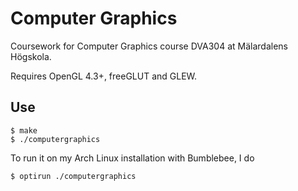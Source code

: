 # Computer Graphics

Coursework for Computer Graphics course DVA304 at Mälardalens Högskola.

Requires OpenGL 4.3+, freeGLUT and GLEW.

## Use

```
$ make
$ ./computergraphics
```

To run it on my Arch Linux installation with Bumblebee, I do

```
$ optirun ./computergraphics
```
